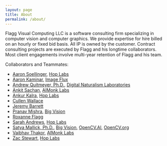 ```yaml
---
layout: page
title: About
permalink: /about/
---
```


Flagg Visual Computing LLC is a software consulting firm specializing in computer vision and computer graphics.
We provide expertise for hire billed on an hourly or fixed bid basis.  All IP is owned by the customer.
Contract consulting projects are executed by Flagg and his longtime collaborators.  Most client engagements involve multi-year
retention of Flagg and his team.

Collaborators and Teammates:

- [Aaron Soellinger](https://www.linkedin.com/in/aaronsoellinger/), [Hop Labs](https://www.hoplabs.com/)
- [Aaron Kaminar](https://www.linkedin.com/in/aaron-kaminar-1a007953/), [Image Flux](https://imageflux.tv/)
- [Andrew Quitmeyer, Ph.D.](https://www.dinalab.net/), [Digital Naturalism Laboratories](https://www.dinalab.net/)
- [Ankit Sachan](https://www.linkedin.com/in/ankitsachan/?originalSubdomain=in), [AIMonk Labs](https://aimonk.com/)
- [Ankur Kalra](https://www.linkedin.com/in/theankurkalra/), [Hop Labs](https://www.hoplabs.com/)
- [Cullen Wallace](https://www.linkedin.com/in/cullen-wallace/)
- [Jeremy Barrett](https://www.linkedin.com/in/jeremy-barrett-a684ab1/)
- [Pranav Mishra](https://www.linkedin.com/in/pranav-mishra-226ab93/), [Big Vision](https://bigvision.ai)
- [Roxanne Flagg](https://www.linkedin.com/in/roxanneflagg/)
- [Sarah Andrews](https://www.linkedin.com/in/sarah-e-andrews/), [Hop Labs](https://www.hoplabs.com/)
- [Satya Mallick, Ph.D.](https://www.linkedin.com/in/satyamallick/), [Big Vision](https://bigvision.ai), [OpenCV.AI](https://opencv.ai), [OpenCV.org](https://opencv.org)
- [Vaibhav Thakor](https://www.linkedin.com/in/vaibhavthakor28/), [AIMonk Labs](https://aimonk.com/)
- [Zac Stewart](https://www.linkedin.com/in/zac-stewart-79b2a5a6/), [Hop Labs](https://www.hoplabs.com/)
